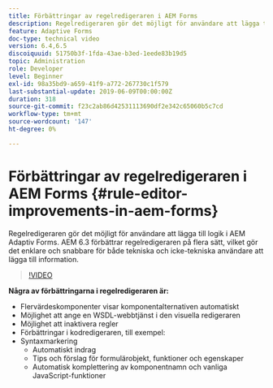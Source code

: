 ```yaml
---
title: Förbättringar av regelredigeraren i AEM Forms
description: Regelredigeraren gör det möjligt för användare att lägga till logik i AEM Adaptiv Forms. AEM 6.3 förbättrar regelredigeraren på flera sätt, vilket gör det enklare och snabbare för både tekniska och icke-tekniska användare att lägga till information.
feature: Adaptive Forms
doc-type: technical video
version: 6.4,6.5
discoiquuid: 51750b3f-1fda-43ae-b3ed-1eede83b19d5
topic: Administration
role: Developer
level: Beginner
exl-id: 98a35bd9-a659-41f9-a772-267730c1f579
last-substantial-update: 2019-06-09T00:00:00Z
duration: 318
source-git-commit: f23c2ab86d42531113690df2e342c65060b5c7cd
workflow-type: tm+mt
source-wordcount: '147'
ht-degree: 0%

---
```


# Förbättringar av regelredigeraren i AEM Forms {#rule-editor-improvements-in-aem-forms}

Regelredigeraren gör det möjligt för användare att lägga till logik i AEM Adaptiv Forms. AEM 6.3 förbättrar regelredigeraren på flera sätt, vilket gör det enklare och snabbare för både tekniska och icke-tekniska användare att lägga till information.

>[!VIDEO](https://video.tv.adobe.com/v/19653?quality=12&learn=on)

**Några av förbättringarna i regelredigeraren är:**

* Flervärdeskomponenter visar komponentalternativen automatiskt
* Möjlighet att ange en WSDL-webbtjänst i den visuella redigeraren
* Möjlighet att inaktivera regler
* Förbättringar i kodredigeraren, till exempel:
* Syntaxmarkering
   * Automatiskt indrag
   * Tips och förslag för formulärobjekt, funktioner och egenskaper
   * Automatisk komplettering av komponentnamn och vanliga JavaScript-funktioner
